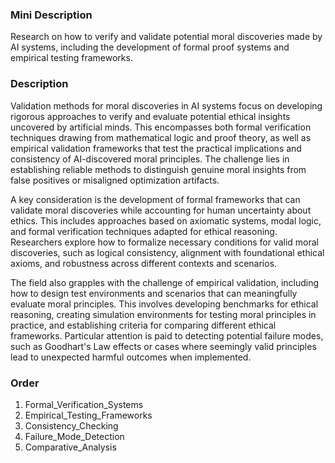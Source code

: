 ### Mini Description

Research on how to verify and validate potential moral discoveries made by AI systems, including the development of formal proof systems and empirical testing frameworks.

### Description

Validation methods for moral discoveries in AI systems focus on developing rigorous approaches to verify and evaluate potential ethical insights uncovered by artificial minds. This encompasses both formal verification techniques drawing from mathematical logic and proof theory, as well as empirical validation frameworks that test the practical implications and consistency of AI-discovered moral principles. The challenge lies in establishing reliable methods to distinguish genuine moral insights from false positives or misaligned optimization artifacts.

A key consideration is the development of formal frameworks that can validate moral discoveries while accounting for human uncertainty about ethics. This includes approaches based on axiomatic systems, modal logic, and formal verification techniques adapted for ethical reasoning. Researchers explore how to formalize necessary conditions for valid moral discoveries, such as logical consistency, alignment with foundational ethical axioms, and robustness across different contexts and scenarios.

The field also grapples with the challenge of empirical validation, including how to design test environments and scenarios that can meaningfully evaluate moral principles. This involves developing benchmarks for ethical reasoning, creating simulation environments for testing moral principles in practice, and establishing criteria for comparing different ethical frameworks. Particular attention is paid to detecting potential failure modes, such as Goodhart's Law effects or cases where seemingly valid principles lead to unexpected harmful outcomes when implemented.

### Order

1. Formal_Verification_Systems
2. Empirical_Testing_Frameworks
3. Consistency_Checking
4. Failure_Mode_Detection
5. Comparative_Analysis
